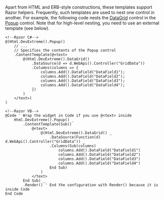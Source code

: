Apart from HTML and ERB-style constructions, these templates support Razor helpers. Frequently, such templates are used to nest one control in another. For example, the following code nests the [DataGrid](/api-reference/10%20UI%20Widgets/dxDataGrid '/Documentation/ApiReference/UI_Widgets/dxDataGrid/') control in the [Popup](/api-reference/10%20UI%20Widgets/dxPopup '/Documentation/ApiReference/UI_Widgets/dxPopup/') control. Note that for high-level nesting, you need to use an external template (see below).

    <!--Razor C#-->
    @(Html.DevExtreme().Popup()
        // ...
        // Specifies the contents of the Popup control
        .ContentTemplate(@<text>
            @(Html.DevExtreme().DataGrid()
                .DataSource(d => d.WebApi().Controller("GridData"))
                .Columns(columns => {
                    columns.Add().DataField("DataField1");
                    columns.Add().DataField("DataField2");
                    columns.Add().DataField("DataField3");
                    columns.Add().DataField("DataField4");
                })
            )
        </text>)
    )

    <!--Razor VB-->
    @Code ' Wrap the widget in Code if you use @<text> inside
        Html.DevExtreme().Popup() _
            .ContentTemplate(Sub()
                @<text>
                    @(Html.DevExtreme().DataGrid() _
                        .DataSource(Function(d) d.WebApi().Controller("GridData")) _
                        .Columns(Sub(columns)
                            columns.Add().DataField("DataField1")
                            columns.Add().DataField("DataField2")
                            columns.Add().DataField("DataField3")
                            columns.Add().DataField("DataField4")
                        End Sub)
                    )
                </text>
            End Sub) _
            .Render() ' End the configuration with Render() because it is inside Code
    End Code